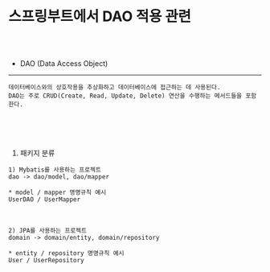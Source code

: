 # 스프링부트에서 DAO 적용 관련

<br /><br />


* DAO (Data Access Object)
---

```
데이터베이스와의 상호작용을 추상화하고 데이터베이스에 접근하는 데 사용된다.
DAO는 주로 CRUD(Create, Read, Update, Delete) 연산을 수행하는 메서드들을 포함한다.
```

<br /><br /><br />

1. 패키지 분류

```
1) Mybatis를 사용하는 프로젝트
dao -> dao/model, dao/mapper

* model / mapper 명명규칙 예시
UserDAO / UserMapper
```

<br />

```
2) JPA를 사용하는 프로젝트
domain -> domain/entity, domain/repository

* entity / repository 명명규칙 예시
User / UserRepository
```
